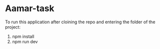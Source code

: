 # Aamar-task

To run this application after cloining the repo and entering the folder of the project:

1. npm install
2. npm run dev
